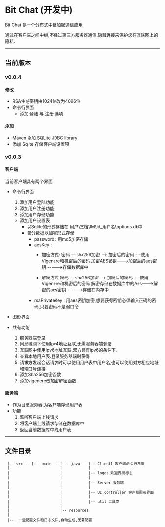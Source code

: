 # Bit Chat (开发中)
Bit Chat 是一个分布式中继加密通信应用. 

通过在客户端之间中继,不经过第三方服务器通信,隐藏连接来保护您在互联网上的隐私.

___


## 当前版本

### v0.0.4
#### 修改
* RSA生成密钥由1024位改为4096位
* 命令行界面
  * 添加 登陆 与 注册 选项

#### 添加
* Maven 添加 SQLite JDBC library
* 添加 Sqlite 存储客户端设置项

### v0.0.3
#### 客户端

当前客户端具有两个界面

* 命令行界面
    1. 添加用户登陆功能
    2. 添加用户注册功能
    3. 添加用户存储功能
  * 添加用户设置表
    * 以Sqlite的形式存储在 用户\文档\IM\id_用户名\options.db中
    * 部分数据以加密形式存储
      * password : 用md5加密存储
      * aesKey : 
        * 加密方式:
            密码 -- sha256加密 --> 加密后的密码  ---使用Vigenere和机密后的密码 加密AES密钥--->加密后的aes密钥 ----->存储数据库中
          
        * 解密方式
            密码 -- sha256加密 --> 加密后的密码  ---使用Vigenere和机密后的密码 解密存储在数据库中的Aes--->解密的aes密钥 ----->存储在内存中
      * rsaPrivateKey : 用aes密钥加密,想要获得密钥必须输入正确的密码,只要密码不是弱口令

* 图形界面

* 共有功能
     1. 服务器端登录
     2. 同局域网下使用Ipv4地址互联,无需服务器端登录
     3. 互联网中使用Ipv6地址互联,双方具有ipv6的条件下.
     4. 查看本地用户表.登录服务器端时获得
     5. 请求方发起会话请求时可以使用用户表中用户名,也可以使用对方相应地址和端口号连接
     6. 添加Sha256加密函数
     7. 添加vigenere改加密解密函数

#### 服务端
* 作为目录服务器,为客户端存储用户表
* 功能
     1. 监听客户端上线请求
     2. 将客户端上线请求存储在数据库中
     3. 返回当前数据库中的用户表
___


## 文件目录
     |-- src -- |--  main  --| -- java -- |-- Client1 客户端命令行界面
     |                       |            |
     |                       |            |-- logos 欢迎界面标志
     |                       |            |
     |                       |            |-- Server 服务端
     |                       |            |
     |                       |            |-- UI.controller 客户端图形界面
     |                       |            |
     |                       |            |-- util 工具类
     |                       |
     |                       |-- resources
     |
     |--  一些配置文件和日志文件,自动生成,无需配置